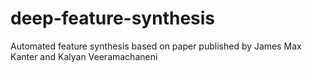 # deep-feature-synthesis
Automated feature synthesis based on paper published by James Max Kanter and Kalyan Veeramachaneni

